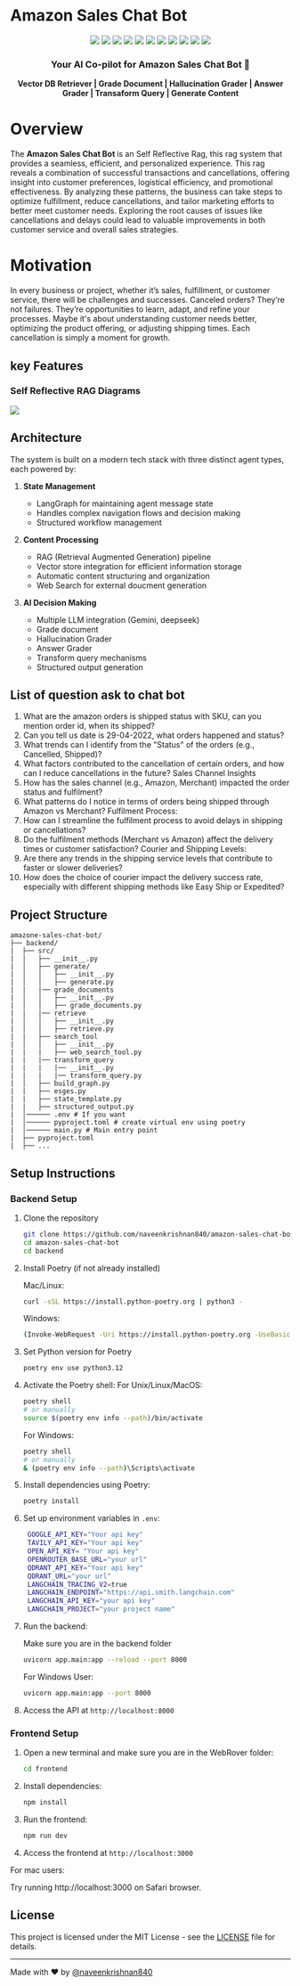 # Amazon Sales Chat Bot

<div align="center">
  <!-- Backend -->
  <img src="https://img.shields.io/badge/Python-3776AB?style=for-the-badge&logo=python&logoColor=white" />
  <img src="https://img.shields.io/badge/FastAPI-009688?style=for-the-badge&logo=fastapi&logoColor=white" />
  <img src="https://img.shields.io/badge/Google-4285F4?style=for-the-badge&logo=google&logoColor=white" />
  <img src="https://img.shields.io/badge/LlamaIndex-4F5B93?style=for-the-badge&logo=llamaindex&logoColor=white" />
  <img src="https://img.shields.io/badge/LangChain-121212?style=for-the-badge&logo=chainlink&logoColor=white" />
  <img src="https://img.shields.io/badge/LangGraph-FF6B6B?style=for-the-badge&logo=graph&logoColor=white" />
  <img src="https://img.shields.io/badge/Qdrant-4F5B93?style=for-the-badge&logo=qdrant&logoColor=white" />
  <img src="https://img.shields.io/badge/TavilySearch-4F5B93?style=for-the-badge&logo=tavilysearch&logoColor=white" />

  
  <!-- Frontend -->
  <img src="https://img.shields.io/badge/JavaScript-F7DF1E?style=for-the-badge&logo=javascript&logoColor=black" />
  <img src="https://img.shields.io/badge/Tailwind_CSS-38B2AC?style=for-the-badge&logo=tailwind-css&logoColor=white" />
  <img src="https://img.shields.io/badge/React-61DAFB?style=for-the-badge&logo=react&logoColor=black" />

  <h3>Your AI Co-pilot for Amazon Sales Chat Bot 🚀</h3>

  <p align="center">
    <b>Vector DB Retriever | Grade Document | Hallucination Grader | Answer Grader | Transaform Query | Generate Content </b>
  </p>
</div>

# Overview
The <b>Amazon Sales Chat Bot </b> is an Self Reflective Rag, this rag system that provides a seamless, efficient, and personalized experience.
This rag reveals a combination of successful transactions and cancellations, offering insight into customer preferences, logistical efficiency, and promotional effectiveness. By analyzing these patterns, the business can take steps to optimize fulfillment, reduce cancellations, and tailor marketing efforts to better meet customer needs. Exploring the root causes of issues like cancellations and delays could lead to valuable improvements in both customer service and overall sales strategies.

# Motivation
In every business or project, whether it’s sales, fulfillment, or customer service, there will be challenges and successes. Canceled orders? They’re not failures. They’re opportunities to learn, adapt, and refine your processes. Maybe it's about understanding customer needs better, optimizing the product offering, or adjusting shipping times. Each cancellation is simply a moment for growth.

## key Features
     
### Self Reflective RAG Diagrams

<img src="https://github.com/naveenkrishnan840/amazon-sales-chat-bot/blob/main/backend/graph.png"/>

## Architecture

The system is built on a modern tech stack with three distinct agent types, each powered by:

1. **State Management**
   - LangGraph for maintaining agent message state
   - Handles complex navigation flows and decision making
   - Structured workflow management
    
2. **Content Processing**
   - RAG (Retrieval Augmented Generation) pipeline
   - Vector store integration for efficient information storage
   - Automatic content structuring and organization
   - Web Search for external doucment generation

3. **AI Decision Making**
   - Multiple LLM integration (Gemini, deepseek)
   - Grade document
   - Hallucination Grader
   - Answer Grader
   - Transform query mechanisms
   - Structured output generation

## List of question ask to chat bot
1. What are the amazon orders is shipped status with SKU, can you mention order id, when its shipped?
2. Can you tell us date is 29-04-2022, what orders happened and status?
3. What trends can I identify from the "Status" of the orders (e.g., Cancelled, Shipped)?
4. What factors contributed to the cancellation of certain orders, and how can I reduce cancellations in the future? 
Sales Channel Insights
5. How has the sales channel (e.g., Amazon, Merchant) impacted the order status and fulfilment?
6. What patterns do I notice in terms of orders being shipped through Amazon vs Merchant?
Fulfilment Process: 
7. How can I streamline the fulfilment process to avoid delays in shipping or cancellations?
8. Do the fulfilment methods (Merchant vs Amazon) affect the delivery times or customer satisfaction?
Courier and Shipping Levels:
9. Are there any trends in the shipping service levels that contribute to faster or slower deliveries?
10. How does the choice of courier impact the delivery success rate, especially with different shipping methods like Easy Ship or Expedited?
## Project Structure 
```
amazone-sales-chat-bot/
├── backend/
|  ├── src/
|  |   ├── __init__.py
|  │   ├── generate/                           
|  │   │   ├── __init__.py                     
|  │   │   ├── generate.py             
|  |   |── grade_documents
|  │   │   ├── __init__.py             
|  │   │   ├── grade_documents.py  
|  |   |── retrieve   
|  │   │   ├── __init__.py         
|  │   │   ├── retrieve.py         
|  |   ├── search_tool             
|  │   │   ├── __init__.py         
|  |   |   ├── web_search_tool.py  
|  |   |── transform_query
|  |   |   |── __init__.py
|  |   |   |── transform_query.py
|  │   ├── build_graph.py          
|  |   ├── esges.py
|  |   ├── state_template.py       
|  |   ├── structured_output.py 
|  │────── .env # If you want
|  │────── pyproject.toml # create virtual env using poetry
|  │────── main.py # Main entry point
|  ├── pyproject.toml
|  ├── ...
```

## Setup Instructions

### Backend Setup

1. Clone the repository
   ```bash
   git clone https://github.com/naveenkrishnan840/amazon-sales-chat-bot.git
   cd amazon-sales-chat-bot
   cd backend
   ```

2. Install Poetry (if not already installed)

   Mac/Linux:
   ```bash
   curl -sSL https://install.python-poetry.org | python3 -
   ```
   Windows:
   ```bash
   (Invoke-WebRequest -Uri https://install.python-poetry.org -UseBasicParsing).Content | python -
   ```

3. Set Python version for Poetry
   ```bash
   poetry env use python3.12
   ```

4. Activate the Poetry shell:
   For Unix/Linux/MacOS:
   ```bash
   poetry shell
   # or manually
   source $(poetry env info --path)/bin/activate
   ```
   For Windows:
   ```bash
   poetry shell
   # or manually
   & (poetry env info --path)\Scripts\activate
   ```

5. Install dependencies using Poetry:
   ```bash
   poetry install
   ```

6. Set up environment variables in `.env`:
   ```bash
    GOOGLE_API_KEY="Your api key"
    TAVILY_API_KEY="Your api key"
    OPEN_API_KEY= "Your api key"
    OPENROUTER_BASE_URL="your url"
    QDRANT_API_KEY="Your api key"
    QDRANT_URL="your url"
    LANGCHAIN_TRACING_V2=true
    LANGCHAIN_ENDPOINT="https://api.smith.langchain.com"
    LANGCHAIN_API_KEY="your api key"
    LANGCHAIN_PROJECT="your project name"
   ```

7. Run the backend:

   Make sure you are in the backend folder

    ```bash
    uvicorn app.main:app --reload --port 8000 
    ```

   For Windows User:

    ```bash
    uvicorn app.main:app --port 8000
    ```

8. Access the API at `http://localhost:8000`

### Frontend Setup

1. Open a new terminal and make sure you are in the WebRover folder:
   ```bash
   cd frontend
   ```

2. Install dependencies:
   ```bash
   npm install
   ```

3. Run the frontend:
   ```bash
   npm run dev
   ```

4. Access the frontend at `http://localhost:3000`

For mac users: 

Try running http://localhost:3000 on Safari browser. 

## License

This project is licensed under the MIT License - see the [LICENSE](LICENSE) file for details.

---

Made with ❤️ by [@naveenkrishnan840](https://github.com/naveenkrishnan840)
